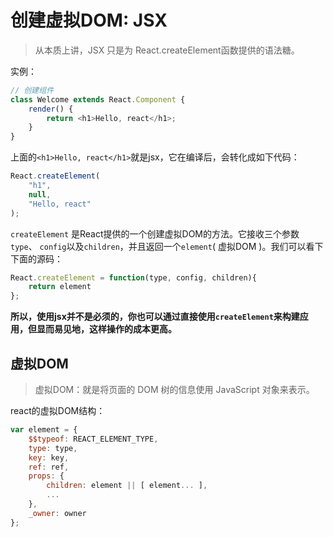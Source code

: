 
# 创建虚拟DOM: JSX

> 从本质上讲，JSX 只是为 React.createElement函数提供的语法糖。

实例：

```js
// 创建组件
class Welcome extends React.Component {
    render() {
        return <h1>Hello, react</h1>;
    }
}
```

上面的`<h1>Hello, react</h1>`就是jsx，它在编译后，会转化成如下代码：

```js
React.createElement(
    "h1",
    null,
    "Hello, react"
);
```

`createElement` 是React提供的一个创建虚拟DOM的方法。它接收三个参数`type`、 `config`以及`children`，并且返回一个`element`( 虚拟DOM )。我们可以看下下面的源码：

```js
React.createElement = function(type, config, children){
    return element
};
```

**所以，使用jsx并不是必须的，你也可以通过直接使用`createElement`来构建应用，但显而易见地，这样操作的成本更高。**


## 虚拟DOM

> 虚拟DOM：就是将页面的 DOM 树的信息使用 JavaScript 对象来表示。

react的虚拟DOM结构：

```js
var element = {
    $$typeof: REACT_ELEMENT_TYPE,
    type: type,
    key: key,
    ref: ref,
    props: {
        children: element || [ element... ],
        ...
    },
    _owner: owner
};
```


